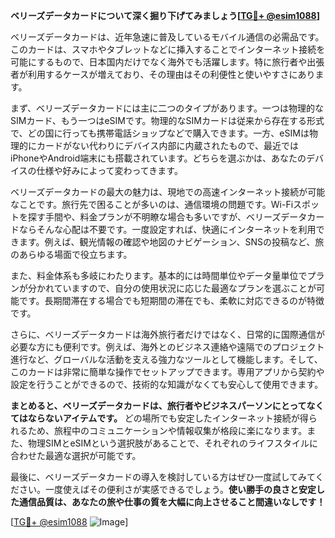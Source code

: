 **ベリーズデータカードについて深く掘り下げてみましょう[[TG💪+ @esim1088](https://t.me/s/esim1088)]**

ベリーズデータカードは、近年急速に普及しているモバイル通信の必需品です。このカードは、スマホやタブレットなどに挿入することでインターネット接続を可能にするもので、日本国内だけでなく海外でも活躍します。特に旅行者や出張者が利用するケースが増えており、その理由はその利便性と使いやすさにあります。

まず、ベリーズデータカードには主に二つのタイプがあります。一つは物理的なSIMカード、もう一つはeSIMです。物理的なSIMカードは従来から存在する形式で、どの国に行っても携帯電話ショップなどで購入できます。一方、eSIMは物理的にカードがない代わりにデバイス内部に内蔵されたもので、最近ではiPhoneやAndroid端末にも搭載されています。どちらを選ぶかは、あなたのデバイスの仕様や好みによって変わってきます。

ベリーズデータカードの最大の魅力は、現地での高速インターネット接続が可能なことです。旅行先で困ることが多いのは、通信環境の問題です。Wi-Fiスポットを探す手間や、料金プランが不明瞭な場合も多いですが、ベリーズデータカードならそんな心配は不要です。一度設定すれば、快適にインターネットを利用できます。例えば、観光情報の確認や地図のナビゲーション、SNSの投稿など、旅のあらゆる場面で役立ちます。

また、料金体系も多岐にわたります。基本的には時間単位やデータ量単位でプランが分かれていますので、自分の使用状況に応じた最適なプランを選ぶことが可能です。長期間滞在する場合でも短期間の滞在でも、柔軟に対応できるのが特徴です。

さらに、ベリーズデータカードは海外旅行者だけではなく、日常的に国際通信が必要な方にも便利です。例えば、海外とのビジネス連絡や遠隔でのプロジェクト進行など、グローバルな活動を支える強力なツールとして機能します。そして、このカードは非常に簡単な操作でセットアップできます。専用アプリから契約や設定を行うことができるので、技術的な知識がなくても安心して使用できます。

**まとめると、ベリーズデータカードは、旅行者やビジネスパーソンにとってなくてはならないアイテムです。** どの場所でも安定したインターネット接続が得られるため、旅程中のコミュニケーションや情報収集が格段に楽になります。また、物理SIMとeSIMという選択肢があることで、それぞれのライフスタイルに合わせた最適な選択が可能です。

最後に、ベリーズデータカードの導入を検討している方はぜひ一度試してみてください。一度使えばその便利さが実感できるでしょう。**使い勝手の良さと安定した通信品質は、あなたの旅や仕事の質を大幅に向上させること間違いなしです！**

[[TG💪+ @esim1088](https://t.me/s/esim1088) ![Image](https://i.postimg.cc/Y0z9fWf4/image.png)]